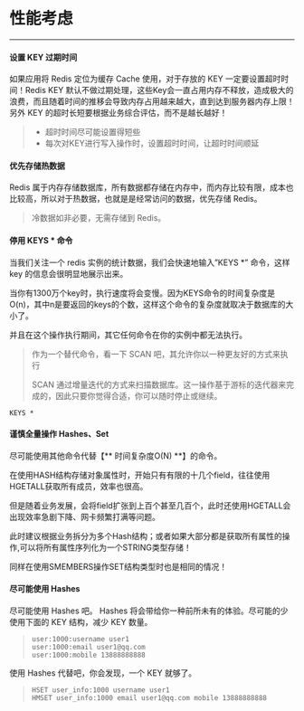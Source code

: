 # 性能考虑

---

#### 设置 KEY 过期时间

如果应用将 Redis 定位为缓存 Cache 使用，对于存放的 KEY 一定要设置超时时间！Redis KEY 默认不做过期处理，这些Key会一直占用内存不释放，造成极大的浪费，而且随着时间的推移会导致内存占用越来越大，直到达到服务器内存上限！另外 KEY 的超时长短要根据业务综合评估，而不是越长越好！

> * 超时时间尽可能设置得短些
> * 每次对KEY进行写入操作时，设置超时时间，让超时时间顺延

#### 优先存储热数据

Redis 属于内存存储数据库，所有数据都存储在内存中，而内存比较有限，成本也比较高，所以对于热数据，也就是是经常访问的数据，优先存储 Redis。

> 冷数据如非必要，无需存储到 Redis。

#### 停用 KEYS \* 命令

当我们关注一个 redis 实例的统计数据，我们会快速地输入”KEYS \*” 命令，这样 key 的信息会很明显地展示出来。

当你有1300万个key时，执行速度将会变慢。因为KEYS命令的时间复杂度是O\(n\)，其中n是要返回的keys的个数，这样这个命令的复杂度就取决于数据库的大小了。

并且在这个操作执行期间，其它任何命令在你的实例中都无法执行。

> 作为一个替代命令，看一下 SCAN 吧，其允许你以一种更友好的方式来执行
>
> SCAN 通过增量迭代的方式来扫描数据库。这一操作基于游标的迭代器来完成的，因此只要你觉得合适，你可以随时停止或继续。

```
KEYS *
```

#### 谨慎全量操作 Hashes、Set

尽可能使用其他命令代替【** 时间复杂度O\(N\) **】的命令。

在使用HASH结构存储对象属性时，开始只有有限的十几个field，往往使用HGETALL获取所有成员，效率也很高。

但是随着业务发展，会将field扩张到上百个甚至几百个，此时还使用HGETALL会出现效率急剧下降、网卡频繁打满等问题。

此时建议根据业务拆分为多个Hash结构；或者如果大部分都是获取所有属性的操作,可以将所有属性序列化为一个STRING类型存储！

同样在使用SMEMBERS操作SET结构类型时也是相同的情况！

#### 尽可能使用 Hashes

尽可能使用 Hashes 吧。 Hashes 将会带给你一种前所未有的体验。尽可能的少使用下面的 KEY 结构，减少 KEY 数量。

> ```Redis
> user:1000:username user1
> user:1000:email user1@qq.com
> user:1000:mobile 13888888888
> ```

使用 Hashes 代替吧，你会发现，一个 KEY 就够了。

> ```
> HSET user_info:1000 username user1
> HMSET user_info:1000 email user1@qq.com mobile 13888888888
> ```



